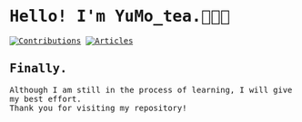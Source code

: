
<samp>
  
# Hello! I'm YuMo_tea.👻🍬🍭

[![Contributions](https://badgen.org/img/qiita/YuMo_tea/contributions?style=for-the-badge)](https://qiita.com/YuMo_tea)
[![Articles](https://badgen.org/img/qiita/YuMo_tea/articles?style=for-the-badge)](https://qiita.com/YuMo_tea)

## Finally.
Although I am still in the process of learning, I will give my best effort.</br>
Thank you for visiting my repository!

</samp>
